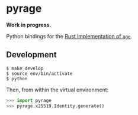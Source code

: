 pyrage
======

**Work in progress.**

Python bindings for the [Rust implementation of `age`](https://github.com/str4d/rage).

## Development

```console
$ make develop
$ source env/bin/activate
$ python
```

Then, from within the virtual environment:

```python
>>> import pyrage
>>> pyrage.x25519.Identity.generate()
```
